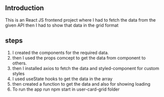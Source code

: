 ## Introduction
This is an React JS frontend project where I had to fetch the data from the given API then 
I had to show that data in the grid format

## steps
1. I created the components for the required data.
2. then I used the props comcept to get the data from component to others.
3. then I installed axios to fetch the data and styled-component for custom styles
4. I used useState hooks to get the data in the array 
5. then created a function to get the data and also for showing loading
6. To run the app run npm start in user-card-grid folder